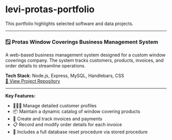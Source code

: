 # levi-protas-portfolio
This portfolio highlights selected software and data projects.

---

### 🪟 Protas Window Coverings Business Management System
A web-based business management system designed for a custom window coverings company. The system tracks customers, products, invoices, and order details to streamline operations.

**Tech Stack**: Node.js, Express, MySQL, Handlebars, CSS  
[🔗 View Project Repository](https://github.com/leviprotas/window-coverings-management)

---

**Key Features:**
- 🧑‍🤝‍🧑 Manage detailed customer profiles  
- 📦 Maintain a dynamic catalog of window covering products  
- 🧾 Create and track invoices and payments  
- 📋 Record and modify order details for each invoice  
- 🔄 Includes a full database reset procedure via stored procedure
